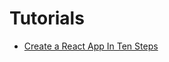 # Tutorials

* [Create a React App In Ten Steps](https://www.freecodecamp.org/news/how-to-build-a-react-project-with-create-react-app-in-10-steps/)
